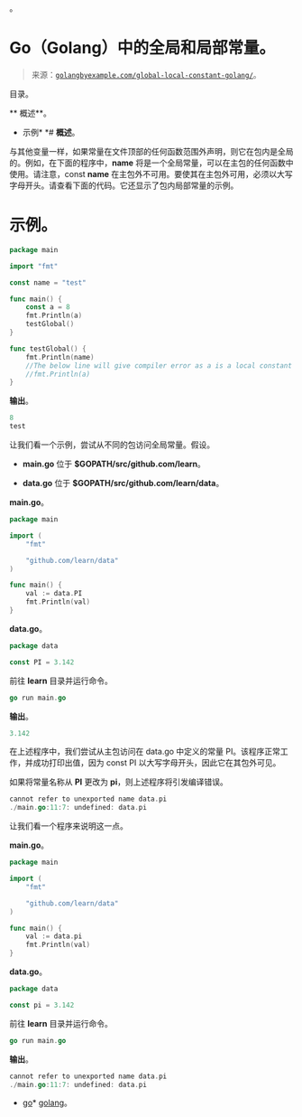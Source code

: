 <!--yml。

类别：未分类。

日期：2024-10-13 06:27:53。

-->。

# Go（Golang）中的全局和局部常量。

> 来源：[`golangbyexample.com/global-local-constant-golang/`](https://golangbyexample.com/global-local-constant-golang/)。

目录。

**   概述**。

+   示例*  *# **概述**。

与其他变量一样，如果常量在文件顶部的任何函数范围外声明，则它在包内是全局的。例如，在下面的程序中，**name** 将是一个全局常量，可以在主包的任何函数中使用。请注意，const **name** 在主包外不可用。要使其在主包外可用，必须以大写字母开头。请查看下面的代码。它还显示了包内局部常量的示例。

# **示例**。

```go
package main

import "fmt"

const name = "test"

func main() {
    const a = 8
    fmt.Println(a)
    testGlobal()
}

func testGlobal() {
    fmt.Println(name)
    //The below line will give compiler error as a is a local constant
    //fmt.Println(a)
}
```

**输出**。

```go
8
test
```

让我们看一个示例，尝试从不同的包访问全局常量。假设。

+   **main.go** 位于 **$GOPATH/src/github.com/learn**。

+   **data.go** 位于 **$GOPATH/src/github.com/learn/data**。

**main.go**。

```go
package main

import (
	"fmt"

	"github.com/learn/data"
)

func main() {
	val := data.PI
	fmt.Println(val)
}
```

**data.go**。

```go
package data

const PI = 3.142
```

前往 **learn** 目录并运行命令。

```go
go run main.go
```

**输出**。

```go
3.142
```

在上述程序中，我们尝试从主包访问在 data.go 中定义的常量 PI。该程序正常工作，并成功打印出值，因为 const PI 以大写字母开头，因此它在其包外可见。

如果将常量名称从 **PI** 更改为 **pi**，则上述程序将引发编译错误。

```go
cannot refer to unexported name data.pi
./main.go:11:7: undefined: data.pi
```

让我们看一个程序来说明这一点。

**main.go**。

```go
package main

import (
	"fmt"

	"github.com/learn/data"
)

func main() {
	val := data.pi
	fmt.Println(val)
}
```

**data.go**。

```go
package data

const pi = 3.142
```

前往 **learn** 目录并运行命令。

```go
go run main.go
```

**输出**。

```go
cannot refer to unexported name data.pi
./main.go:11:7: undefined: data.pi
```

+   [go](https://golangbyexample.com/tag/go/)*   [golang](https://golangbyexample.com/tag/golang/)。

